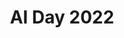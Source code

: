 ---
title: "AI Day 2022"
description: "I helped co-organise the first AI Day at my school, a showcase of the applications of AI to school teachers and students"
draft: true
thumbnail: "images/thumbnail.png"
layout: "simple"
weight: 1000
timeline: "May 2022"
---